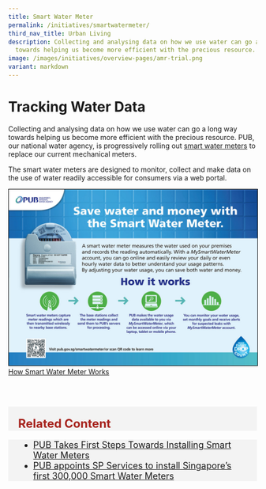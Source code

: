 ```yaml
---
title: Smart Water Meter
permalink: /initiatives/smartwatermeter/
third_nav_title: Urban Living
description: Collecting and analysing data on how we use water can go a long way
  towards helping us become more efficient with the precious resource.
image: /images/initiatives/overview-pages/amr-trial.png
variant: markdown
---
```

# Tracking Water Data

Collecting and analysing data on how we use water can go a long way towards helping us become more efficient with the precious resource. PUB, our national water agency, is progressively rolling out <a href="https://info.pub.gov.sg/smartwatermeter/" target="_blank">smart water meters</a> to replace our current mechanical meters.

The smart water meters are designed to monitor, collect and make data on the use of water readily accessible for consumers via a web portal.

<div style="width:100%"><a href="https://info.pub.gov.sg/smartwatermeter/resources.html" target="_blank"><img style="border:1px solid black;" src="/images/initiatives/how_smart_water_meter_works.jpg">How Smart Water Meter Works</a></div>

<br><br>

<div class="row" style="font-size:24px; font-weight: 700; color: #a6221c; background-color: #f3f3f3; padding: 20px 0px 0px 20px;"> Related Content</div>

<div class="row" style="font-size:18px ;background-color: #f3f3f3; padding: 0px 25px 0px 20px;">
	<ul>
		<li><a href="https://info.pub.gov.sg/smartwatermeter/resources-news-04.html" target="_blank">PUB Takes First Steps Towards Installing Smart Water Meters</a></li>
		<li><a href="https://info.pub.gov.sg/smartwatermeter/resources-news-01.html" target="_blank">PUB appoints SP Services to install Singapore’s first 300,000 Smart Water Meters</a></li>
	</ul>
</div>